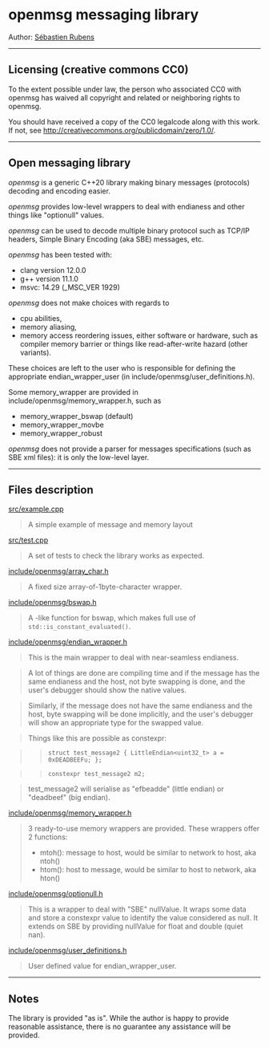 # openmsg messaging library

Author: [Sébastien Rubens](https://www.linkedin.com/in/sebastienrubens/)

----

## Licensing (creative commons CC0)

To the extent possible under law, the person who associated CC0 with
openmsg has waived all copyright and related or neighboring rights
to openmsg.

You should have received a copy of the CC0 legalcode along with this
work.  If not, see <http://creativecommons.org/publicdomain/zero/1.0/>.

----

## Open messaging library

*openmsg* is a generic C++20 library making binary messages (protocols)
decoding and encoding easier.

*openmsg* provides low-level wrappers to deal with endianess and other
things like "optionull" values.

*openmsg* can be used to decode multiple binary protocol such as
TCP/IP headers, Simple Binary Encoding (aka SBE) messages, etc.

*openmsg* has been tested with:
* clang version 12.0.0
* g++ version 11.1.0
* msvc: 14.29 (_MSC_VER 1929)

*openmsg* does not make choices with regards to
* cpu abilities,
* memory aliasing, 
* memory access reordering issues, either software or hardware, such as
compiler memory barrier or things like read-after-write hazard (other
variants). 

These choices are left to the user who is responsible for defining the
appropriate endian_wrapper_user (in include/openmsg/user_definitions.h).

Some memory_wrapper are provided in include/openmsg/memory_wrapper.h, such as
* memory_wrapper_bswap (default)
* memory_wrapper_movbe
* memory_wrapper_robust

*openmsg* does not provide a parser for messages specifications (such as
SBE xml files): it is only the low-level layer.

----

## Files description

<u>src/example.cpp</u>

>A simple example of message and memory layout

<u>src/test.cpp</u>

>A set of tests to check the library works as expected.

<u>include/openmsg/array_char.h</u>

>A fixed size array-of-1byte-character wrapper.

<u>include/openmsg/bswap.h</u>

>A <bit>-like function for bswap, which makes full use of
>`std::is_constant_evaluated()`.

<u>include/openmsg/endian_wrapper.h</u>

>This is the main wrapper to deal with near-seamless endianess.

>A lot of things are done are compiling time and if the message
>has the same endianess and the host, not byte swapping is done,
>and the user\'s debugger should show the native values.

>Similarly, if the message does not have the same endianess and
>the host, byte swapping will be done implicitly, and the user\'s
>debugger will show an appropriate type for the swapped value.

>Things like this are possible as constexpr:

>>`struct test_message2 { LittleEndian<uint32_t> a = 0xDEADBEEFu; };`

>>`constexpr test_message2 m2;`

>test_message2 will serialise as "efbeadde" (little endian) or "deadbeef"
>(big endian).

<u>include/openmsg/memory_wrapper.h</u>

>3 ready-to-use memory wrappers are provided.
>These wrappers offer 2 functions:
>- mtoh(): message to host, would be similar to network to host, aka ntoh()
>- htom(): host to message, would be similar to host to network, aka hton()

<u>include/openmsg/optionull.h</u>

>This is a wrapper to deal with "SBE" nullValue.
>It wraps some data and store a constexpr value to identify the value
>considered as null.
>It extends on SBE by providing nullValue for float and double (quiet nan).
    
<u>include/openmsg/user_definitions.h</u>

>User defined value for endian_wrapper_user.

----

## Notes

The library is provided "as is". While the author is happy to provide reasonable
assistance, there is no guarantee any assistance will be provided.

